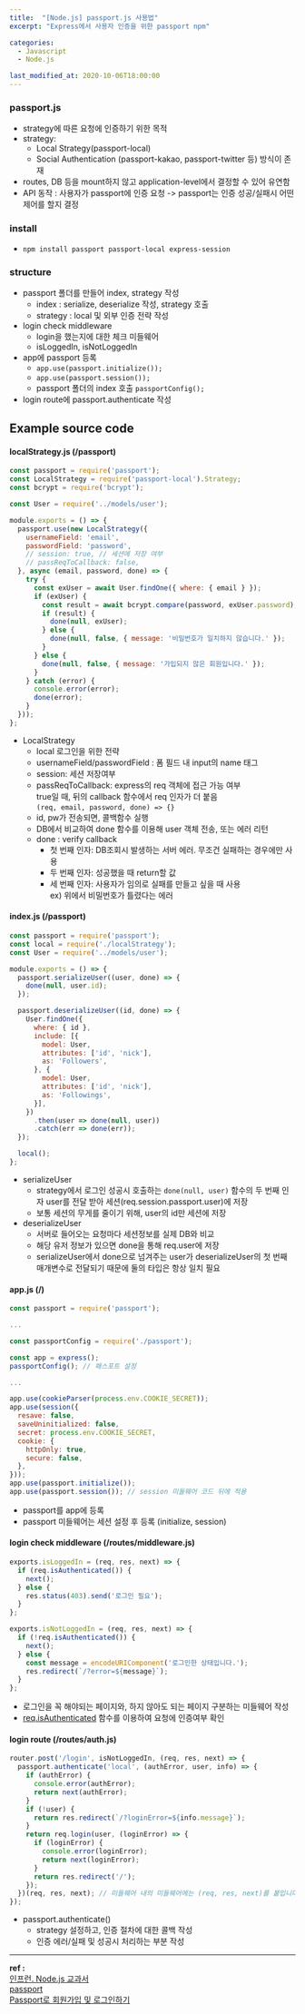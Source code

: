 ```yaml
---
title:  "[Node.js] passport.js 사용법"
excerpt: "Express에서 사용자 인증을 위한 passport npm"

categories:
  - Javascript
  - Node.js

last_modified_at: 2020-10-06T18:00:00
---
```


### passport.js
- strategy에 따른 요청에 인증하기 위한 목적
- strategy:
  -  Local Strategy(passport-local)
  -  Social Authentication (passport-kakao, passport-twitter 등) 방식이 존재
- routes, DB 등을 mount하지 않고 application-level에서 결정할 수 있어 유연함
- API 동작 : 사용자가 passport에 인증 요청 -> passport는 인증 성공/실패시 어떤 제어를 할지 결정

### install
- `npm install passport passport-local express-session`

### structure
- passport 폴더를 만들어 index, strategy 작성
  - index : serialize, deserialize 작성, strategy 호출
  - strategy : local 및 외부 인증 전략 작성
- login check middleware 
  - login을 했는지에 대한 체크 미들웨어
  - isLoggedIn, isNotLoggedIn
- app에 passport 등록
  - `app.use(passport.initialize());`
  - `app.use(passport.session());`
  - passport 폴더의 index 호출 `passportConfig();`
- login route에 passport.authenticate 작성

## Example source code

#### localStrategy.js (/passport)

```js
const passport = require('passport');
const LocalStrategy = require('passport-local').Strategy;
const bcrypt = require('bcrypt');

const User = require('../models/user');

module.exports = () => {
  passport.use(new LocalStrategy({
    usernameField: 'email',
    passwordField: 'password',
    // session: true, // 세션에 저장 여부
    // passReqToCallback: false,
  }, async (email, password, done) => {
    try {
      const exUser = await User.findOne({ where: { email } });
      if (exUser) {
        const result = await bcrypt.compare(password, exUser.password);
        if (result) {
          done(null, exUser);
        } else {
          done(null, false, { message: '비밀번호가 일치하지 않습니다.' });
        }
      } else {
        done(null, false, { message: '가입되지 않은 회원입니다.' });
      }
    } catch (error) {
      console.error(error);
      done(error);
    }
  }));
};
```
- LocalStrategy
  - local 로그인을 위한 전략
  - usernameField/passwordField : 폼 필드 내 input의 name 태그
  - session: 세션 저장여부
  - passReqToCallback: express의 req 객체에 접근 가능 여부  
  true일 때, 뒤의 callback 함수에서 req 인자가 더 붙음  
  `(req, email, password, done) => {}`
  - id, pw가 전송되면, 콜백함수 실행
  - DB에서 비교하여 done 함수를 이용해 user 객체 전송, 또는 에러 리턴
  - done : verify callback
    - 첫 번째 인자: DB조회시 발생하는 서버 에러. 무조건 실패하는 경우에만 사용
    - 두 번째 인자: 성공했을 때 return할 값
    - 세 번째 인자: 사용자가 임의로 실패를 만들고 싶을 때 사용  
    ex) 위에서 비밀번호가 틀렸다는 에러

#### index.js (/passport)

```js
const passport = require('passport');
const local = require('./localStrategy');
const User = require('../models/user');

module.exports = () => {
  passport.serializeUser((user, done) => {
    done(null, user.id);
  });

  passport.deserializeUser((id, done) => {
    User.findOne({
      where: { id },
      include: [{
        model: User,
        attributes: ['id', 'nick'],
        as: 'Followers',
      }, {
        model: User,
        attributes: ['id', 'nick'],
        as: 'Followings',
      }],
    })
      .then(user => done(null, user))
      .catch(err => done(err));
  });

  local();
};

```
- serializeUser
  - strategy에서 로그인 성공시 호출하는 `done(null, user)` 함수의 두 번째 인자 user를 전달 받아 세션(req.session.passport.user)에 저장
  - 보통 세션의 무게를 줄이기 위해, user의 id만 세션에 저장
- deserializeUser
  - 서버로 들어오는 요청마다 세션정보를 실제 DB와 비교
  - 해당 유저 정보가 있으면 done을 통해 req.user에 저장
  - serializeUser에서 done으로 넘겨주는 user가 deserializeUser의 첫 번째 매개변수로 전달되기 때문에 둘의 타입은 항상 일치 필요

#### app.js (/)

```js
const passport = require('passport');

...

const passportConfig = require('./passport');

const app = express();
passportConfig(); // 패스포트 설정

...

app.use(cookieParser(process.env.COOKIE_SECRET));
app.use(session({
  resave: false,
  saveUninitialized: false,
  secret: process.env.COOKIE_SECRET,
  cookie: {
    httpOnly: true,
    secure: false,
  },
}));
app.use(passport.initialize());
app.use(passport.session()); // session 미들웨어 코드 뒤에 적용
```
- passport를 app에 등록
- passport 미들웨어는 세션 설정 후 등록 (initialize, session)

#### login check middleware (/routes/middleware.js)

```js
exports.isLoggedIn = (req, res, next) => {
  if (req.isAuthenticated()) {
    next();
  } else {
    res.status(403).send('로그인 필요');
  }
};

exports.isNotLoggedIn = (req, res, next) => {
  if (!req.isAuthenticated()) {
    next();
  } else {
    const message = encodeURIComponent('로그인한 상태입니다.');
    res.redirect(`/?error=${message}`);
  }
};
```
- 로그인을 꼭 해야되는 페이지와, 하지 않아도 되는 페이지 구분하는 미들웨어 작성
- [req.isAuthenticated](https://github.com/jaredhanson/passport/blob/a892b9dc54dce34b7170ad5d73d8ccfba87f4fcf/lib/passport/http/request.js#L74) 함수를 이용하여 요청에 인증여부 확인

#### login route (/routes/auth.js)

```js
router.post('/login', isNotLoggedIn, (req, res, next) => {
  passport.authenticate('local', (authError, user, info) => {
    if (authError) {
      console.error(authError);
      return next(authError);
    }
    if (!user) {
      return res.redirect(`/?loginError=${info.message}`);
    }
    return req.login(user, (loginError) => {
      if (loginError) {
        console.error(loginError);
        return next(loginError);
      }
      return res.redirect('/');
    });
  })(req, res, next); // 미들웨어 내의 미들웨어에는 (req, res, next)를 붙입니다.
});
```
- passport.authenticate()
  - strategy 설정하고, 인증 절차에 대한 콜백 작성
  - 인증 에러/실패 및 성공시 처리하는 부분 작성


----
**ref :**  
[인프런. Node.js 교과서](https://www.inflearn.com/course/node-js-%EA%B5%90%EA%B3%BC%EC%84%9C/dashboard)  
[passport](http://www.passportjs.org/)  
[Passport로 회원가입 및 로그인하기](https://www.zerocho.com/category/NodeJS/post/57b7101ecfbef617003bf457)
